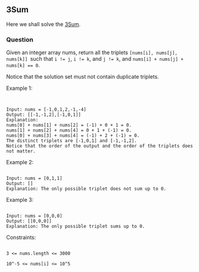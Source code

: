 ## 3Sum

Here we shall solve the [3Sum](https://leetcode.com/problems/3sum/).

### Question

Given an integer array nums, return all the triplets `[nums[i], nums[j], nums[k]] `such that `i != j`, `i != k`, and `j != k`, and `nums[i] + nums[j] + nums[k] == 0`.

Notice that the solution set must not contain duplicate triplets.

Example 1:

```


Input: nums = [-1,0,1,2,-1,-4]
Output: [[-1,-1,2],[-1,0,1]]
Explanation:
nums[0] + nums[1] + nums[2] = (-1) + 0 + 1 = 0.
nums[1] + nums[2] + nums[4] = 0 + 1 + (-1) = 0.
nums[0] + nums[3] + nums[4] = (-1) + 2 + (-1) = 0.
The distinct triplets are [-1,0,1] and [-1,-1,2].
Notice that the order of the output and the order of the triplets does not matter.

```

Example 2:

```

Input: nums = [0,1,1]
Output: []
Explanation: The only possible triplet does not sum up to 0.

```

Example 3:

```

Input: nums = [0,0,0]
Output: [[0,0,0]]
Explanation: The only possible triplet sums up to 0.

```

Constraints:

```

3 <= nums.length <= 3000

10^-5 <= nums[i] <= 10^5

```

